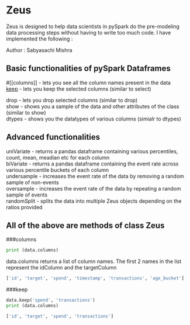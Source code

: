 # Zeus

Zeus is designed to help data scientists in pySpark do the pre-modeling data processing steps without having to write too much code. I have implemented the following :

Author : Sabyasachi Mishra


## Basic functionalities of pySpark Dataframes
#[[columns]] - lets you see all the column names present in the data <br />
[keep](#keep) - lets you keep the selected columns (similar to select) <br />

drop - lets you drop selected columns (similar to drop) <br />
show - shows you a sample of the data and other attributes of the class (similar to show) <br />
dtypes - shows you the datatypes of various columns (simialr to dtypes) <br />

## Advanced functionalities
uniVariate - returns a pandas dataframe containing various percentiles, count, mean, meadian etc for each column <br />
biVariate - returns a pandas dataframe containing the event rate across various percentile buckets of each column <br />
undersample - increases the event rate of the data by removing a random sample of non-events <br />
oversample - increases the event rate of the data by repeating a random sample of events <br />
randomSplit - splits the data into multiple Zeus objects depending on the ratios provided <br />

## All of the above are methods of class Zeus

###columns
```python
print (data.columns)
```
data.columns returns a list of column names. The first 2 names in the list represent the idColumn and the targetColumn
```python
['id', 'target', 'spend', 'timestamp', 'transactions', 'age_bucket']
```

###keep

```python
data.keep('spend', 'transactions')
print (data.columns)
```
```python
['id', 'target', 'spend', 'transactions']
```
